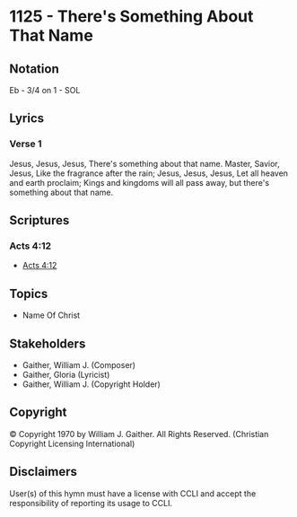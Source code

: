# 1125 - There's Something About That Name

## Notation

Eb - 3/4 on 1 - SOL

## Lyrics

### Verse 1

Jesus, Jesus, Jesus, There's something about that name. Master, Savior, Jesus, Like the fragrance after the rain; Jesus, Jesus, Jesus, Let all heaven and earth proclaim; Kings and kingdoms will all pass away, but there's something about that name.


## Scriptures

### Acts 4:12

- [Acts 4:12](https://www.biblegateway.com/passage/?search=Acts%204%3A12)


## Topics

- Name Of Christ

## Stakeholders

- Gaither, William J. (Composer)
- Gaither, Gloria (Lyricist)
- Gaither, William J. (Copyright Holder)

## Copyright

© Copyright 1970 by William J. Gaither. All Rights Reserved.
(Christian Copyright Licensing International)

## Disclaimers

User(s) of this hymn must have a license with CCLI and accept the responsibility of reporting its usage to CCLI.

